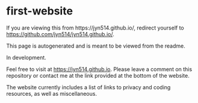 # first-website
<script type="text/javascript">window.location.replace("https://github.com/jyn514/jyn514.github.io/")</script>
<noscript>
    <p>If you are viewing this from https://jyn514.github.io/, redirect yourself to <a href="https://github.com/jyn514/jyn514.github.io/">https://github.com/jyn514/jyn514.github.io/</a>.</p>
    <p>This page is autogenerated and is meant to be viewed from the readme. </p>
</noscript>
In development.

Feel free to visit at https://jyn514.github.io. Please leave a comment on this repository or contact me at the link provided at the bottom of the website.

The website currently includes a list of links to privacy and coding resources, as well as miscellaneous.
